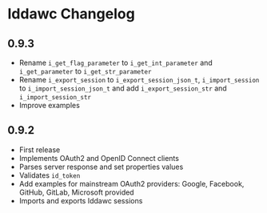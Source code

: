 # Iddawc Changelog

## 0.9.3

- Rename `i_get_flag_parameter` to `i_get_int_parameter` and `i_get_parameter` to `i_get_str_parameter`
- Rename `i_export_session` to `i_export_session_json_t`, `i_import_session` to `i_import_session_json_t` and add `i_export_session_str` and `i_import_session_str`
- Improve examples

## 0.9.2

- First release
- Implements OAuth2 and OpenID Connect clients
- Parses server response and set properties values
- Validates `id_token`
- Add examples for mainstream OAuth2 providers: Google, Facebook, GitHub, GitLab, Microsoft provided
- Imports and exports Iddawc sessions
